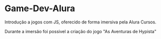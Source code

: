 # Game-Dev-Alura
Introdução a jogos com JS, oferecido de forma imersiva pela Alura Cursos.

Durante a imersão foi possivel a criação do jogo  "As Aventuras de Hypista"
